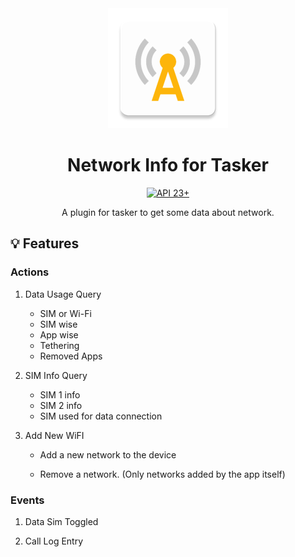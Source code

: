 <div align="center">
<picture>
  <img alt="" src="app/src/main/res/mipmap-xxxhdpi/ic_launcher.webp">
</picture><br>
<h1 align="center">Network Info for Tasker</h1>
<a href="https://developer.android.com/tools/releases/platforms#5.0">
<img alt="API 23+" src="https://img.shields.io/badge/API-23%2B-brightgreen.svg?style=for-the-badge&color=FF0800" title="Android 6.0 Marshmallow"></a>

A plugin for tasker to get some data about network.<br>
</div>


## :bulb: Features
### Actions
1. Data Usage Query
    - SIM or Wi-Fi
    - SIM wise
    - App wise
    - Tethering
    - Removed Apps

2. SIM Info Query
    - SIM 1 info
    - SIM 2 info
    - SIM used for data connection

3. Add New WiFI
    - Add a new network to the device <!--(For Android Q and above, user approval is required, and won't be listed in saved networks [See why?](https://developer.android.com/about/versions/10/privacy/changes#configure-wifi))-->

    - Remove a network. (Only networks added by the app itself)




### Events

1. Data Sim Toggled

2. Call Log Entry
